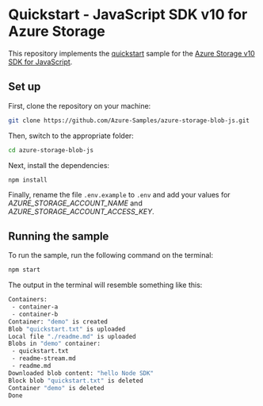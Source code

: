 # Quickstart - JavaScript SDK v10 for Azure Storage

This repository implements the [quickstart](http://docs.microsoft.com/azure/storage/blobs/storage-quickstart-blobs-nodejs-v10) sample for the [Azure Storage v10 SDK for JavaScript](https://github.com/Azure/azure-storage-js).

## Set up
First, clone the repository on your machine:

```bash
git clone https://github.com/Azure-Samples/azure-storage-blob-js.git
```

Then, switch to the appropriate folder:

```bash
cd azure-storage-blob-js
```

Next, install the dependencies:

    npm install

Finally, rename the file `.env.example` to `.env` and add your values for *AZURE_STORAGE_ACCOUNT_NAME* and *AZURE_STORAGE_ACCOUNT_ACCESS_KEY*.


## Running the sample

To run the sample, run the following command on the terminal:

```bash
npm start
```

The output in the terminal will resemble something like this:

```bash
Containers:
 - container-a
 - container-b
Container: "demo" is created
Blob "quickstart.txt" is uploaded
Local file "./readme.md" is uploaded
Blobs in "demo" container:
 - quickstart.txt
 - readme-stream.md
 - readme.md
Downloaded blob content: "hello Node SDK"
Block blob "quickstart.txt" is deleted
Container "demo" is deleted
Done
```
